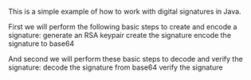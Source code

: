 This is a simple example of how to work with digital signatures in Java.  

First we will perform the following basic steps to create and encode a signature:
generate an RSA keypair
create the signature
encode the signature to base64

And second we will perform these basic steps to decode and verify the signature:
decode the signature from base64
verify the signature